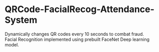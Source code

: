 # QRCode-FacialRecog-Attendance-System
Dynamically changes QR codes every 10 seconds to combat fraud.  
Facial Recognition implemented using prebuilt FaceNet Deep learning model.
